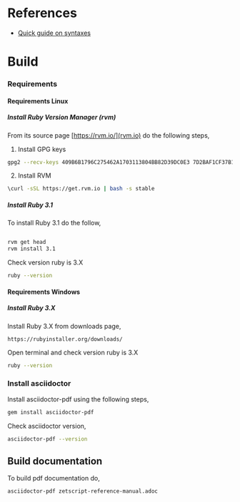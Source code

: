 References
==========

- [Quick guide on syntaxes](http://asciidoctor.org/docs/asciidoc-syntax-quick-reference/)


Build
=====

### Requirements

#### Requirements Linux

##### Install Ruby Version Manager (rvm)


From its source page [https://rvm.io/](rvm.io) do the following steps,

 1. Install GPG keys

```bash
gpg2 --recv-keys 409B6B1796C275462A1703113804BB82D39DC0E3 7D2BAF1CF37B13E2069D6956105BD0E739499BDB
```
 2. Install RVM

```bash
\curl -sSL https://get.rvm.io | bash -s stable

```

##### Install Ruby 3.1

To install Ruby 3.1 do the follow,


```bash

rvm get head
rvm install 3.1
```

Check version ruby is 3.X

```bash
ruby --version
```

#### Requirements Windows

##### Install Ruby 3.X

Install Ruby 3.X from downloads page,

```
https://rubyinstaller.org/downloads/
```

Open terminal and check version ruby is 3.X

```bash
ruby --version
```

### Install asciidoctor


Install asciidoctor-pdf using the following steps,


```bash
gem install asciidoctor-pdf
```

Check asciidoctor version,

```bash
asciidoctor-pdf --version
```


## Build documentation


To build pdf documentation do,

```bash
asciidoctor-pdf zetscript-reference-manual.adoc
```



